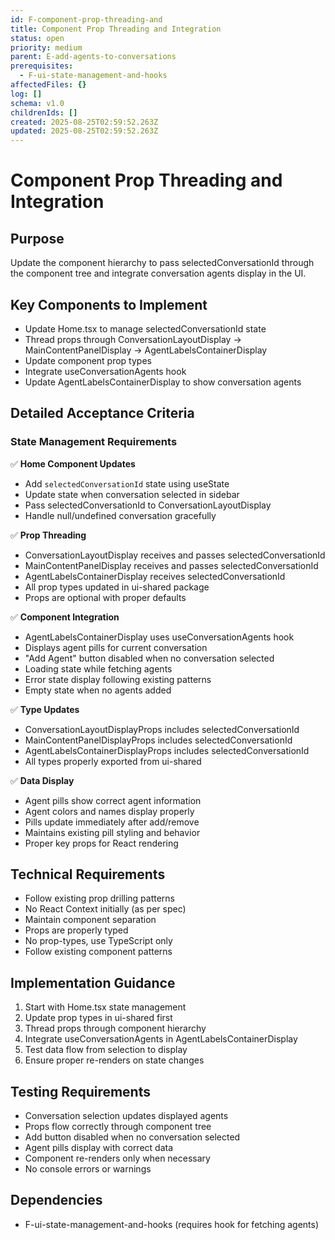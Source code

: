```yaml
---
id: F-component-prop-threading-and
title: Component Prop Threading and Integration
status: open
priority: medium
parent: E-add-agents-to-conversations
prerequisites:
  - F-ui-state-management-and-hooks
affectedFiles: {}
log: []
schema: v1.0
childrenIds: []
created: 2025-08-25T02:59:52.263Z
updated: 2025-08-25T02:59:52.263Z
---
```


# Component Prop Threading and Integration

## Purpose

Update the component hierarchy to pass selectedConversationId through the component tree and integrate conversation agents display in the UI.

## Key Components to Implement

- Update Home.tsx to manage selectedConversationId state
- Thread props through ConversationLayoutDisplay → MainContentPanelDisplay → AgentLabelsContainerDisplay
- Update component prop types
- Integrate useConversationAgents hook
- Update AgentLabelsContainerDisplay to show conversation agents

## Detailed Acceptance Criteria

### State Management Requirements

✅ **Home Component Updates**

- Add `selectedConversationId` state using useState
- Update state when conversation selected in sidebar
- Pass selectedConversationId to ConversationLayoutDisplay
- Handle null/undefined conversation gracefully

✅ **Prop Threading**

- ConversationLayoutDisplay receives and passes selectedConversationId
- MainContentPanelDisplay receives and passes selectedConversationId
- AgentLabelsContainerDisplay receives selectedConversationId
- All prop types updated in ui-shared package
- Props are optional with proper defaults

✅ **Component Integration**

- AgentLabelsContainerDisplay uses useConversationAgents hook
- Displays agent pills for current conversation
- "Add Agent" button disabled when no conversation selected
- Loading state while fetching agents
- Error state display following existing patterns
- Empty state when no agents added

✅ **Type Updates**

- ConversationLayoutDisplayProps includes selectedConversationId
- MainContentPanelDisplayProps includes selectedConversationId
- AgentLabelsContainerDisplayProps includes selectedConversationId
- All types properly exported from ui-shared

✅ **Data Display**

- Agent pills show correct agent information
- Agent colors and names display properly
- Pills update immediately after add/remove
- Maintains existing pill styling and behavior
- Proper key props for React rendering

## Technical Requirements

- Follow existing prop drilling patterns
- No React Context initially (as per spec)
- Maintain component separation
- Props are properly typed
- No prop-types, use TypeScript only
- Follow existing component patterns

## Implementation Guidance

1. Start with Home.tsx state management
2. Update prop types in ui-shared first
3. Thread props through component hierarchy
4. Integrate useConversationAgents in AgentLabelsContainerDisplay
5. Test data flow from selection to display
6. Ensure proper re-renders on state changes

## Testing Requirements

- Conversation selection updates displayed agents
- Props flow correctly through component tree
- Add button disabled when no conversation selected
- Agent pills display with correct data
- Component re-renders only when necessary
- No console errors or warnings

## Dependencies

- F-ui-state-management-and-hooks (requires hook for fetching agents)
